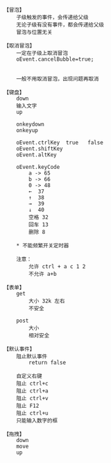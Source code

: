 ﻿	【冒泡】
		子级触发的事件，会传递给父级
		无论子级有没有事件，都会传递给父级
		冒泡与位置无关

	【取消冒泡】
		一定在子级上取消冒泡
		oEvent.cancelBubble=true;
		

		一般不用取消冒泡，出现问题再取消

	【键盘】
		down
		输入文字
		up

		onkeydown
		onkeyup

		oEvent.ctrlKey  true   false
		oEvent.shiftKey
		oEvent.altKey

		oEvent.keyCode
			a -> 65
			b -> 66
			0 -> 48
			←  37
			↑  38
			→  39
			↓  40
			空格 32
			回车 13
			删除 8

		* 不能频繁开关定时器

		注意：
			允许 ctrl + a c 1 2
			不允许 a+b

	【表单】
		get
			大小 32k 左右
			不安全

		post
			大小
			相对安全 

	【默认事件】
		阻止默认事件
			return false

		自定义右键
		阻止 ctrl+c
		阻止 ctrl+a
		阻止 ctrl+v
		阻止 F12
		阻止 ctrl+u
		只能输入数字的框

	【拖拽】
		down
		move
		up